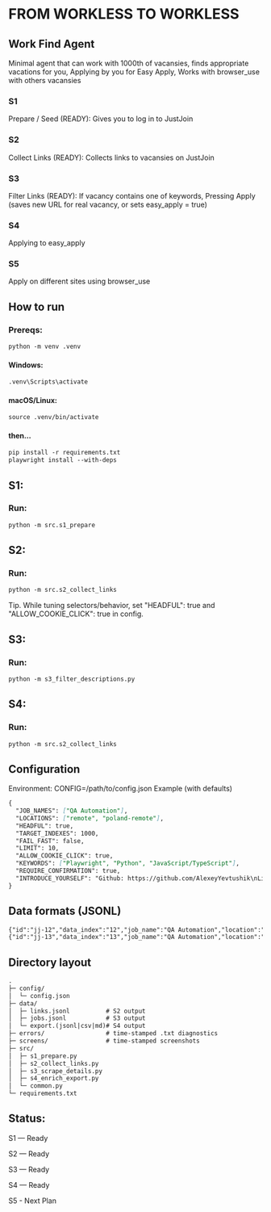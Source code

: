 # FROM WORKLESS TO WORKLESS

## Work Find Agent

Minimal agent that can work with 1000th of vacansies, finds appropriate vacations for you, Applying by you for Easy Apply, Works with browser_use with others vacansies

### S1
Prepare / Seed (READY): Gives you to log in to JustJoin

### S2
Collect Links (READY): Collects links to vacansies on JustJoin

### S3
Filter Links (READY): If vacancy contains one of keywords, Pressing Apply (saves new URL for real vacancy, or sets easy_apply = true)

### S4
Applying to easy_apply

### S5
Apply on different sites using browser_use

## How to run
### Prereqs:

```markdown
python -m venv .venv
```

#### Windows: 
```markdown
.venv\Scripts\activate
```

#### macOS/Linux:
```markdown
source .venv/bin/activate
```
#### then...

```markdown
pip install -r requirements.txt
playwright install --with-deps
```

## S1:
### Run:
```markdown
python -m src.s1_prepare
```
## S2:
### Run:
```markdown
python -m src.s2_collect_links
```
Tip. While tuning selectors/behavior, set "HEADFUL": true and "ALLOW_COOKIE_CLICK": true in config.

## S3:
### Run:
```markdown
python -m s3_filter_descriptions.py
```

## S4:
### Run:
```markdown
python -m src.s2_collect_links
```

## Configuration
   
Environment: CONFIG=/path/to/config.json
Example (with defaults)

```markdown
{
  "JOB_NAMES": ["QA Automation"],
  "LOCATIONS": ["remote", "poland-remote"],
  "HEADFUL": true,
  "TARGET_INDEXES": 1000,
  "FAIL_FAST": false,
  "LIMIT": 10,
  "ALLOW_COOKIE_CLICK": true,
  "KEYWORDS": ["Playwright", "Python", "JavaScript/TypeScript"],
  "REQUIRE_CONFIRMATION": true,
  "INTRODUCE_YOURSELF": "Github: https://github.com/AlexeyYevtushik\nLinkedIn: https://www.linkedin.com/in/alexey-yevtushik/"
}
```


## Data formats (JSONL)
```markdown
{"id":"jj-12","data_index":"12","job_name":"QA Automation","location":"remote","url":"https://justjoin.it/job-offer/...","new_href":true}
{"id":"jj-13","data_index":"13","job_name":"QA Automation","location":"poland-remote","url":"https://justjoin.it/job-offer/...","new_href":true}
```

## Directory layout
```markdown
.
├─ config/
│  └─ config.json
├─ data/
│  ├─ links.jsonl          # S2 output
│  ├─ jobs.jsonl           # S3 output
│  └─ export.(jsonl|csv|md)# S4 output
├─ errors/                 # time-stamped .txt diagnostics
├─ screens/                # time-stamped screenshots
├─ src/
│  ├─ s1_prepare.py
│  ├─ s2_collect_links.py
│  ├─ s3_scrape_details.py
│  ├─ s4_enrich_export.py
│  └─ common.py
└─ requirements.txt
```
## Status:

S1 — Ready

S2 — Ready

S3 — Ready

S4 — Ready

S5 - Next Plan

